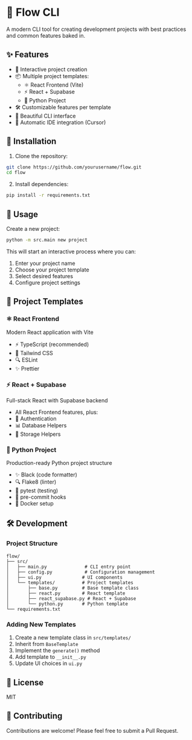# 🌊 Flow CLI

A modern CLI tool for creating development projects with best practices and common features baked in.

## ✨ Features

- 🎯 Interactive project creation
- 📦 Multiple project templates:
  - ⚛️ React Frontend (Vite)
  - ⚡ React + Supabase
  - 🐍 Python Project
- 🛠️ Customizable features per template
- 🎨 Beautiful CLI interface
- 🚀 Automatic IDE integration (Cursor)

## 🚀 Installation

1. Clone the repository:
```bash
git clone https://github.com/yourusername/flow.git
cd flow
```

2. Install dependencies:
```bash
pip install -r requirements.txt
```

## 📝 Usage

Create a new project:
```bash
python -m src.main new project
```

This will start an interactive process where you can:
1. Enter your project name
2. Choose your project template
3. Select desired features
4. Configure project settings

## 🎨 Project Templates

### ⚛️ React Frontend
Modern React application with Vite
- ⚡ TypeScript (recommended)
- 🎨 Tailwind CSS
- 🔍 ESLint
- ✨ Prettier

### ⚡ React + Supabase
Full-stack React with Supabase backend
- All React Frontend features, plus:
- 🔐 Authentication
- 📊 Database Helpers
- 📁 Storage Helpers

### 🐍 Python Project
Production-ready Python project structure
- ✨ Black (code formatter)
- 🔍 Flake8 (linter)
- 🧪 pytest (testing)
- 🔄 pre-commit hooks
- 🐳 Docker setup

## 🛠️ Development

### Project Structure
```
flow/
├── src/
│   ├── main.py              # CLI entry point
│   ├── config.py            # Configuration management
│   ├── ui.py               # UI components
│   └── templates/          # Project templates
│       ├── base.py         # Base template class
│       ├── react.py        # React template
│       ├── react_supabase.py # React + Supabase
│       └── python.py       # Python template
└── requirements.txt
```

### Adding New Templates

1. Create a new template class in `src/templates/`
2. Inherit from `BaseTemplate`
3. Implement the `generate()` method
4. Add template to `__init__.py`
5. Update UI choices in `ui.py`

## 📄 License

MIT

## 🤝 Contributing

Contributions are welcome! Please feel free to submit a Pull Request. 